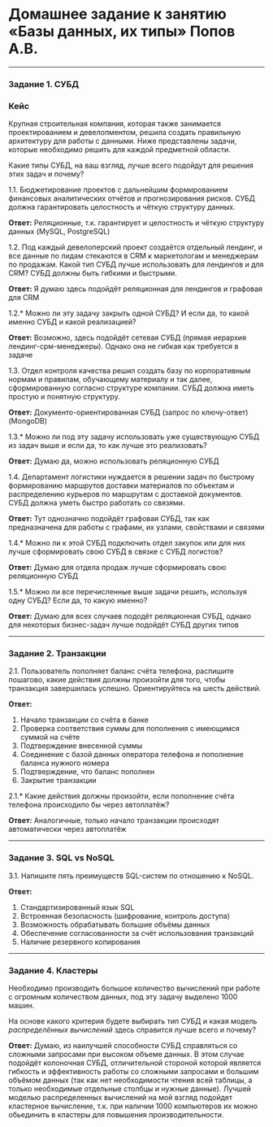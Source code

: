 # Домашнее задание к занятию «Базы данных, их типы» Попов А.В.

---

### Задание 1. СУБД

### Кейс
Крупная строительная компания, которая также занимается проектированием и девелопментом, решила создать 
правильную архитектуру для работы с данными. Ниже представлены задачи, которые необходимо решить для
каждой предметной области. 

Какие типы СУБД, на ваш взгляд, лучше всего подойдут для решения этих задач и почему? 
 
1.1. Бюджетирование проектов с дальнейшим формированием финансовых аналитических отчётов и прогнозирования рисков.
СУБД должна гарантировать целостность и чёткую структуру данных.

**Ответ:** Реляционные, т.к. гарантирует и целостность и чёткую структуру данных (MySQL, PostgreSQL)

1.2. Под каждый девелоперский проект создаётся отдельный лендинг, и все данные по лидам стекаются в CRM к 
маркетологам и менеджерам по продажам. Какой тип СУБД лучше использовать для лендингов и для CRM? 
СУБД должны быть гибкими и быстрыми.

**Ответ:** Я думаю здесь подойдёт реляционная для лендингов и графовая для CRM 

1.2.* Можно ли эту задачу закрыть одной СУБД? И если да, то какой именно СУБД и какой реализацией?

**Ответ:** Возможно, здесь подойдёт сетевая СУБД (прямая иерархия лендинг-срм-менеджеры). Однако она не гибкая как требуется в задаче

1.3. Отдел контроля качества решил создать базу по корпоративным нормам и правилам, обучающему материалу 
и так далее, сформированную согласно структуре компании. СУБД должна иметь простую и понятную структуру.

**Ответ:** Документо-ориентированная СУБД (запрос по ключу-ответ) (MongoDB)

1.3.* Можно ли под эту задачу использовать уже существующую СУБД из задач выше и если да, то как лучше это 
реализовать?

**Ответ:** Думаю да, можно использовать реляционную СУБД 

1.4. Департамент логистики нуждается в решении задач по быстрому формированию маршрутов доставки материалов 
по объектам и распределению курьеров по маршрутам с доставкой документов. СУБД должна уметь быстро работать
со связями.

**Ответ:** Тут однозначно подойдёт графовая СУБД, так как предназначена для работы с графами, их узлами, свойствами и связями

1.4.* Можно ли к этой СУБД подключить отдел закупок или для них лучше сформировать свою СУБД в связке с СУБД 
логистов?

**Ответ:** Думаю для отдела продаж лучше сформировать свою реляционную СУБД

1.5.* Можно ли все перечисленные выше задачи решить, используя одну СУБД? Если да, то какую именно?

**Ответ:** Думаю для всех случаев пододёт реляционная СУБД, однако для некоторых бизнес-задач лучше подойдёт СУБД других типов

---

### Задание 2. Транзакции

2.1. Пользователь пополняет баланс счёта телефона, распишите пошагово, какие действия должны произойти для того, чтобы 
транзакция завершилась успешно. Ориентируйтесь на шесть действий.

**Ответ:** 

1. Начало транзакции со счёта в банке
2. Проверка соответствия суммы для пополнения с имеющимся суммой на счёте
3. Подтверждение внесенной суммы
4. Соединение с базой данных оператора телефона и пополнение баланса нужного номера
5. Подтверждение, что баланс пополнен
6. Закрытие транзакции

2.1.* Какие действия должны произойти, если пополнение счёта телефона происходило бы через автоплатёж?

**Ответ:** Аналогичные, только начало транзакции происходят автоматически через автоплатёж

---

### Задание 3. SQL vs NoSQL

3.1. Напишите пять преимуществ SQL-систем по отношению к NoSQL. 

**Ответ:**
1. Стандартизированный язык SQL
2. Встроенная безопасность (шифрование, контроль доступа)
3. Возможность обрабатывать большие объёмы данных
4. Обеспечение согласованности за счёт использования транзакций
5. Наличие резервного копирования

---

### Задание 4. Кластеры

Необходимо производить большое количество вычислений при работе с огромным количеством данных, под эту задачу 
выделено 1000 машин. 

На основе какого критерия будете выбирать тип СУБД и какая модель *распределённых вычислений* 
здесь справится лучше всего и почему?

**Ответ:** Думаю, из наилучшей способности СУБД справляться со сложными запросами при высоком объеме данных. В этом случае подойдёт колоночная СУБД, отличительной стороной которой является гибкость и эффективность работы со сложными запросами и большим объёмом данных (так как нет необходимости чтения всей таблицы, а только необходимые отдельные столбцы и нужные данные). Лучшей моделью распределенных вычислений на мой взгляд подойдет кластерное вычисление, т.к. при наличии 1000 компьютеров их можно обьединить в кластеры для повышения производительности. 
